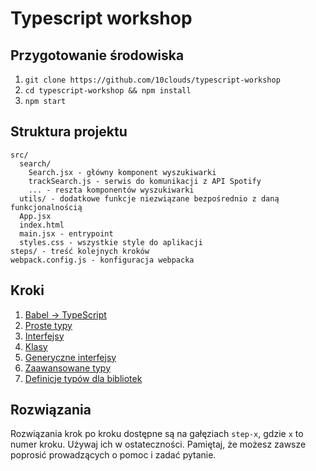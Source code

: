 # Typescript workshop

## Przygotowanie środowiska
1. `git clone https://github.com/10clouds/typescript-workshop`
2. `cd typescript-workshop && npm install`
3. `npm start`

## Struktura projektu
```
src/
  search/
    Search.jsx - główny komponent wyszukiwarki
    trackSearch.js - serwis do komunikacji z API Spotify
    ... - reszta komponentów wyszukiwarki
  utils/ - dodatkowe funkcje niezwiązane bezpośrednio z daną funkcjonalnością
  App.jsx
  index.html
  main.jsx - entrypoint
  styles.css - wszystkie style do aplikacji
steps/ - treść kolejnych kroków
webpack.config.js - konfiguracja webpacka
```

## Kroki
1. [Babel -> TypeScript](steps/step-1.md)
2. [Proste typy](steps/step-2.md)
3. [Interfejsy](steps/step-3.md)
4. [Klasy](steps/step-4.md)
5. [Generyczne interfejsy](steps/step-5.md)
6. [Zaawansowane typy](steps/step-6.md)
7. [Definicje typów dla bibliotek](steps/step-7.md)

## Rozwiązania
Rozwiązania krok po kroku dostępne są na gałęziach `step-x`, gdzie `x` to numer
kroku. Używaj ich w ostateczności. Pamiętaj, że możesz zawsze poprosić
prowadzących o pomoc i zadać pytanie.
